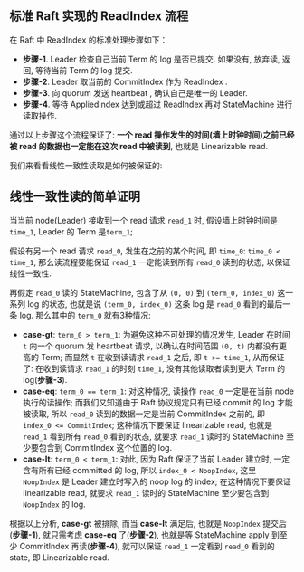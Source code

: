 ## 标准 Raft 实现的 ReadIndex 流程

在 Raft 中 ReadIndex 的标准处理步骤如下：

- **步骤-1**. Leader 检查自己当前 Term 的 log 是否已提交. 如果没有, 放弃读, 返回, 等待当前 Term 的 log 提交.
- **步骤-2**. Leader 取当前的 CommitIndex 作为 ReadIndex .
- **步骤-3**. 向 quorum 发送 heartbeat , 确认自己是唯一的 Leader.
- **步骤-4**. 等待 AppliedIndex 达到或超过 ReadIndex 再对 StateMachine 进行读取操作.

通过以上步骤这个流程保证了:
**一个 read 操作发生的时间(墙上时钟时间)之前已经被 read 的数据也一定能在这次 read 中被读到**, 也就是 Linearizable read.

我们来看看线性一致性读取是如何被保证的:

## 线性一致性读的简单证明

当当前 node(Leader) 接收到一个 read 请求 `read_1` 时, 假设墙上时钟时间是 `time_1`, Leader 的 Term 是`term_1`;

假设有另一个 read 请求 `read_0`, 发生在之前的某个时间, 即 `time_0`: `time_0 < time_1`,
那么读流程要能保证 `read_1` 一定能读到所有 `read_0` 读到的状态, 以保证线性一致性.

再假定 `read_0` 读的 StateMachine, 包含了从 `(0, 0)` 到 `(term_0, index_0)` 这一系列 log 的状态,
也就是说 `(term_0, index_0)` 这条 log 是 `read_0` 看到的最后一条 log.
那么其中的 `term_0` 就有3种情况:

- **case-gt**: `term_0 > term_1`: 为避免这种不可处理的情况发生, Leader 在时间 `t` 向一个 quorum 发 heartbeat 请求, 以确认在时间范围 `(0, t)` 内都没有更高的 Term; 而显然 `t` 在收到读请求 `read_1` 之后, 即 `t >= time_1`, 从而保证了: 在收到读请求 `read_1` 的时刻 `time_1`, 没有其他读取者读到更大 Term 的 log(**步骤-3**).
- **case-eq**: `term_0 == term_1`: 对这种情况, 读操作 `read_0` 一定是在当前 node 执行的读操作; 而我们又知道由于 Raft 协议规定只有已经 commit 的 log 才能被读取, 所以 `read_0` 读到的数据一定是当前 CommitIndex 之前的, 即 `index_0 <= CommitIndex`; 这种情况下要保证 linearizable read, 也就是 `read_1` 看到所有 `read_0` 看到的状态, 就要求 `read_1` 读时的 StateMachine 至少要包含到 CommitIndex 这个位置的 log.
- **case-lt**: `term_0 < term_1`: 对此, 因为 Raft 保证了当前 Leader 建立时, 一定含有所有已经 committed 的 log, 所以 `index_0 < NoopIndex`, 这里 `NoopIndex` 是 Leader 建立时写入的 noop log 的 index; 在这种情况下要保证 linearizable read, 就要求 `read_1` 读时的 StateMachine 至少要包含到 `NoopIndex` 的 log.

根据以上分析, **case-gt** 被排除, 而当 **case-lt** 满足后, 也就是 `NoopIndex` 提交后(**步骤-1**), 就只需考虑 **case-eq** 了(**步骤-2**), 也就是等 StateMachine apply 到至少 CommitIndex 再读(**步骤-4**), 就可以保证 `read_1` 一定看到 `read_0` 看到的 state, 即 Linearizable read.
